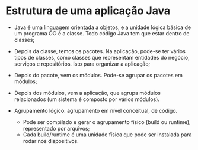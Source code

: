 # Estrutura de uma aplicação Java

- Java é uma linguagem orientada a objetos, e a unidade lógica básica de um programa OO é a classe. Todo código Java tem que estar dentro de classes;
- Depois da classe, temos os pacotes. Na aplicação, pode-se ter vários tipos de classes, como classes que representam entidades do negócio, serviços e repositórios. Isto para organizar a aplicação;
- Depois do pacote, vem os módulos. Pode-se agrupar os pacotes em módulos;
- Depois dos módulos, vem a aplicação, que agrupa módulos relacionados (um sistema é composto por vários módulos).

- Agrupamento lógico: agrupamento em nível conceitual, de código.
  - Pode ser compilado e gerar o agrupamento físico (build ou runtime), representado por arquivos;
  - Cada build/runtime é uma unidade física que pode ser instalada para rodar nos dispositivos.
